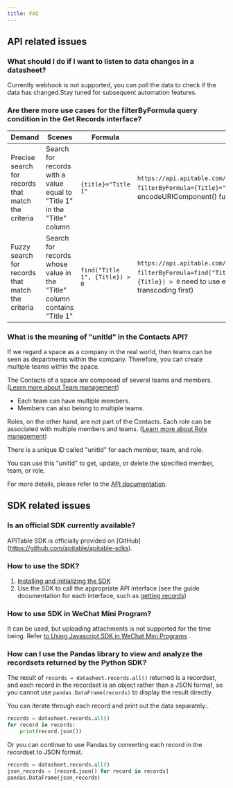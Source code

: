 ```yaml
---
title: FAQ
---
```


## API related issues

### What should I do if I want to listen to data changes in a datasheet?

Currently webhook is not supported, you can poll the data to check if the data has changed.Stay tuned for subsequent automation features.

### Are there more use cases for the filterByFormula query condition in the Get Records interface?

| Demand                                             | Scenes                                                                   | Formula                           | Complete Search                                                                                                                                                                                                           |
| -------------------------------------------------- | ------------------------------------------------------------------------ | --------------------------------- | ------------------------------------------------------------------------------------------------------------------------------------------------------------------------------------------------------------------------- |
| Precise search for records that match the criteria | Search for records with a value equal to "Title 1" in the "Title" column | `{title}="Title 1"`               | `https://api.apitable.com/fusion/v1/datasheets/{datasheetId}/records?filterByFormula={Title}="Title 1"'`（`{Title}="Title 1"` need to use encodeURIComponent() function for transcoding first)                             |
| Fuzzy search for records that match the criteria   | Search for records whose value in the "Title" column contains "Title 1"  | `find("Title 1", {Title}) > 0` | `https://api.apitable.com/fusion/v1/datasheets/{datasheetId}/records?filterByFormula=find("Title 1", {Title}) > 0'`（`find("Title 1", {Title}) > 0` need to use encodeURIComponent() function for transcoding first) |

### What is the meaning of "unitId" in the Contacts API?

If we regard a space as a company in the real world, then teams can be seen as departments within the company. Therefore, you can create multiple teams within the space.

The Contacts of a space are composed of several teams and members. ([Learn more about Team management](https://help.apitable.com/docs/guide/manual-team-management))
- Each team can have multiple members.
- Members can also belong to multiple teams.

Roles, on the other hand, are not part of the Contacts. Each role can be associated with multiple members and teams. ([Learn more about Role management](https://help.apitable.com/docs/guide/role))

There is a unique ID called "unitId" for each member, team, and role.

You can use this "unitId" to get, update, or delete the specified member, team, or role. 

For more details, please refer to the [API documentation](/api/contacts).

## SDK related issues

### Is an official SDK currently available?

APITable SDK is officially provided on \[GitHub\](https://github.com/apitable/apitable-sdks).

### How to use the SDK?

1. [Installing and initializing the SDK](/api/quick-start#%E6%96%B9%E6%B3%95%E4%BA%8C%EF%BC%9A%E4%BD%BF%E7%94%A8%E5%AE%98%E6%96%B9%E6%8F%90%E4%BE%9B%E7%9A%84-sdk)
2. Use the SDK to call the appropriate API interface (see the guide documentation for each interface, such as [getting records](/api/get-records))

### How to use SDK in WeChat Mini Program?

It can be used, but uploading attachments is not supported for the time being. Refer [to Using Javascript SDK in WeChat Mini Programs](/api/use-javascript-sdk-in-wechat-miniprogram) .

### How can I use the Pandas library to view and analyze the recordsets returned by the Python SDK?

The result of `records = datasheet.records.all()` returned is a recordset, and each record in the recordset is an object rather than a JSON format, so you cannot use `pandas.DataFrame(records)` to display the result directly.

You can iterate through each record and print out the data separately:.

```py
records = datasheet.records.all()
for record in records:
    print(record.json())
```

Or you can continue to use Pandas by converting each record in the recordset to JSON format.

```py
records = datasheet.records.all()
json_records = [record.json() for record in records]
pandas.DataFrame(json_records)
```
